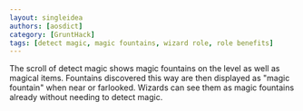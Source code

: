 ```yaml
---
layout: singleidea
authors: [aosdict]
category: [GruntHack]
tags: [detect magic, magic fountains, wizard role, role benefits]
---
```

The scroll of detect magic shows magic fountains on the level as well as magical items. Fountains discovered this way are then displayed as "magic fountain" when near or farlooked. Wizards can see them as magic fountains already without needing to detect magic.

